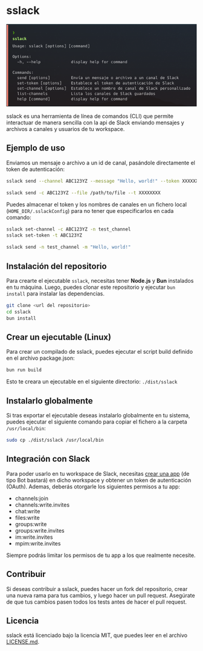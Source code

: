 # sslack

![1715393379939](image/Readme/1715393379939.png)


sslack es una herramienta de línea de comandos (CLI) que permite interactuar de manera sencilla con la api de Slack enviando mensajes y archivos a canales y usuarios de tu workspace.

## Ejemplo de uso

Enviamos un mensaje o archivo a un id de canal, pasándole directamente el token de autenticación:
```bash
sslack send --channel ABC123YZ --message "Hello, world!" --token XXXXXXXX
```
```bash
sslack send -c ABC123YZ --file /path/to/file --t XXXXXXXX
```

Puedes almacenar el token y los nombres de canales en un fichero local (`HOME_DIR/.sslackConfig`) para no tener que especificarlos en cada comando:

```bash
sslack set-channel -c ABC123YZ -n test_channel
sslack set-token -t ABC123YZ
```

```bash
sslack send -n test_channel -m "Hello, world!"
```

## Instalación del repositorio

Para crearte el ejecutable `sslack`, necesitas tener **Node.js** y **Bun** instalados en tu máquina. Luego, puedes clonar este repositorio y ejecutar `bun install` para instalar las dependencias.

```bash
git clone <url del repositorio>
cd sslack
bun install
```

## Crear un ejecutable (Linux)

Para crear un compilado de sslack, puedes ejecutar el script build definido en el archivo package.json:

```bash
bun run build
```

Esto te creara un ejecutable en el siguiente directorio: `./dist/sslack`

## Instalarlo globalmente

Si tras exportar el ejecutable deseas instalarlo globalmente en tu sistema, puedes ejecutar el siguiente comando para copiar el fichero a la carpeta `/usr/local/bin`:

```bash
sudo cp ./dist/sslack /usr/local/bin
```

## Integración con Slack
Para poder usarlo en tu workspace de Slack, necesitas [crear una app](https://api.slack.com/apps/) (de tipo Bot bastará) en dicho workspace y obtener un token de autenticación (OAuth). Ademas, deberás otorgarle los siguientes permisos a tu app:
- channels:join
- channels:write.invites
- chat:write
- files:write
- groups:write
- groups:write.invites
- im:write.invites
- mpim:write.invites

Siempre podrás limitar los permisos de tu app a los que realmente necesite.

## Contribuir

Si deseas contribuir a sslack, puedes hacer un fork del repositorio, crear una nueva rama para tus cambios, y luego hacer un pull request. Asegúrate de que tus cambios pasen todos los tests antes de hacer el pull request.

## Licencia

sslack está licenciado bajo la licencia MIT, que puedes leer en el archivo [LICENSE.md](LICENSE.md).

